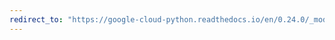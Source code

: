 ```yaml
---
redirect_to: "https://google-cloud-python.readthedocs.io/en/0.24.0/_modules/google/cloud/datastore/batch.html"
---
```

